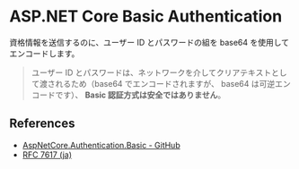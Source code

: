 # ASP.NET Core Basic Authentication

資格情報を送信するのに、ユーザー ID とパスワードの組を base64 を使用してエンコードします。

> ユーザー ID とパスワードは、ネットワークを介してクリアテキストとして渡されるため（base64 でエンコードされますが、 base64 は可逆エンコードです）、 **Basic 認証方式は安全ではありません**。

## References

- [AspNetCore.Authentication.Basic - GitHub](https://github.com/mihirdilip/aspnetcore-authentication-basic)
- [RFC 7617 (ja)](https://tex2e.github.io/rfc-translater/html/rfc7617.html)

